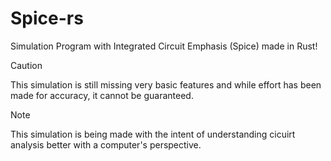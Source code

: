 # Spice-rs
Simulation Program with Integrated Circuit Emphasis (Spice) made in Rust!

> [!Caution]
> This simulation is still missing very basic features and while effort has been made for accuracy, it cannot be guaranteed.

> [!NOTE]
> This simulation is being made with the intent of understanding cicuirt analysis better with a computer's perspective.
